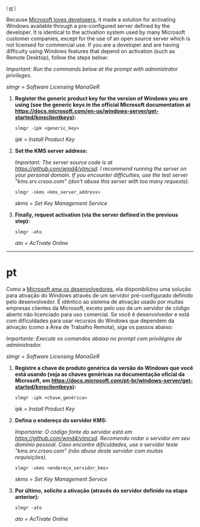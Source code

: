 <sup>| [pt](#pt) |</sup>

Because [Microsoft loves developers](https://blogs.microsoft.com/blog/2021/05/25/microsoft-loves-developers-welcome-to-build-2021), it made a solution for activating Windows available through a pre-configured server defined by the developer. It is identical to the activation system used by many Microsoft customer companies, except for the use of an open source server which is not licensed for commercial use. If you are a developer and are having difficulty using Windows features that depend on activation (such as Remote Desktop), follow the steps below:

_Important: Run the commands below at the prompt with administrator privileges._

_slmgr = Software Licensing ManaGeR_

1. __Register the generic product key for the version of Windows you are using (see the generic keys in the official Microsoft documentation at <https://docs.microsoft.com/en-us/windows-server/get-started/kmsclientkeys>):__

       slmgr -ipk <generic_key>

   _ipk = Install Product Key_
   
2. __Set the KMS server address:__

   _Important: The server source code is at <https://github.com/wind4/vlmcsd>. I recommend running the server on your personal domain. If you encounter difficulties, use the test server "kms.srv.crsoo.com" (don't abuse this server with too many requests)._

       slmgr -skms <kms_server_address>

   _skms = Set Key Management Service_

3. __Finally, request activation (via the server defined in the previous step):__

       slmgr -ato

   _ato = AcTivate Online_

-----------------------------

# pt

Como a [Microsoft ama os desenvolvedores](https://blogs.microsoft.com/blog/2021/05/25/microsoft-loves-developers-welcome-to-build-2021), ela disponibilizou uma solução para ativação do Windows através de um servidor pré-configurado definido pelo desenvolvedor. É idêntico ao sistema de ativação usado por muitas empresas clientes da Microsoft, exceto pelo uso de um servidor de código aberto não licenciado para uso comercial. Se você é desenvolvedor e está com dificuldades para usar recursos do Windows que dependem da ativação (como a Área de Trabalho Remota), siga os passos abaixo:

_Importante: Execute os comandos abaixo no prompt com privilégios de administrador._

_slmgr = Software Licensing ManaGeR_

1. __Registre a chave de produto genérica da versão do Windows que você está usando (veja as chaves genéricas na documentação oficial da Microsoft, em <https://docs.microsoft.com/pt-br/windows-server/get-started/kmsclientkeys>):__

       slmgr -ipk <chave_genérica>

   _ipk = Install Product Key_

2. __Defina o endereço do servidor KMS:__

   _Importante: O código fonte do servidor está em <https://github.com/wind4/vlmcsd>. Recomendo rodar o servidor em seu domínio pessoal. Caso encontre dificuldades, use o servidor teste "kms.srv.crsoo.com" (não abuse deste servidor com muitas requisições)._

       slmgr -skms <endereço_servidor_kms>

   _skms = Set Key Management Service_

3. __Por último, solicite a ativação (através do servidor definido na etapa anterior):__

       slmgr -ato

   _ato = AcTivate Online_
